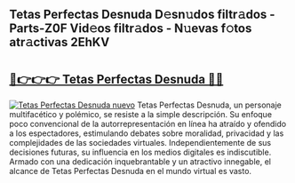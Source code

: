 ## Tetas Perfectas Desnuda D𝚎sn𝚞dos filtr𝚊dos - Parts-Z0F Vid𝚎os filtr𝚊dos - N𝚞evas f𝚘tos atr𝚊ctivas 2EhKV

# <h2><a href="http://mb43x7.tromn.icu/?c=Tetas+Perfectas+Desnuda">🔗👉👉👉 Tetas Perfectas Desnuda 🔗🔗</a></h2>

[![Tetas Perfectas Desnuda nuevo](https://i.imgur.com/pEAQMta.gif)](http://mb43x7.tromn.icu/?c=Tetas+Perfectas+Desnuda)
Tetas Perfectas Desnuda, un personaje multifacético y polémico, se resiste a la simple descripción. Su enfoque poco convencional de la autorrepresentación en línea ha atraído y ofendido a los espectadores, estimulando debates sobre moralidad, privacidad y las complejidades de las sociedades virtuales. Independientemente de sus decisiones futuras, su influencia en los medios digitales es indiscutible. Armado con una dedicación inquebrantable y un atractivo innegable, el alcance de Tetas Perfectas Desnuda en el mundo virtual es vasto.

